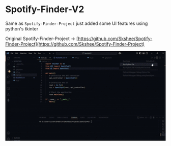 # Spotify-Finder-V2

Same as `Spotify-Finder-Project` just added some UI features using python's tkinter

Original Spotify-Finder-Project -> [https://github.com/Skshee/Spotify-Finder-Project](https://github.com/Skshee/Spotify-Finder-Project)

<img src="Spotify-Artist.gif" width="800">

